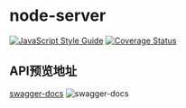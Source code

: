 # node-server 
[![JavaScript Style Guide](https://img.shields.io/badge/code_style-standard-brightgreen.svg)](https://standardjs.com)
[![Coverage Status](https://coveralls.io/repos/github/jweboy/node-server/badge.svg)](https://coveralls.io/github/jweboy/node-server)

## API预览地址

[swagger-docs](http://118.24.155.105/docs)
![swagger-docs](http://owxxrple2.bkt.clouddn.com/swagger.png)
